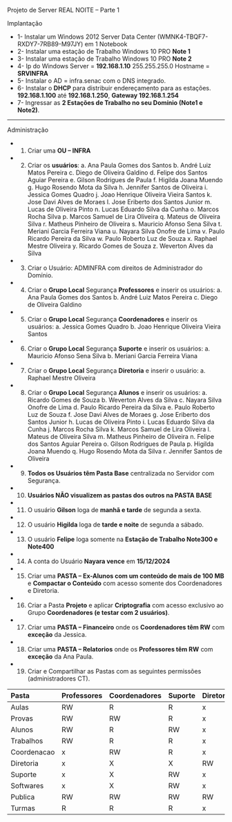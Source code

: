 Projeto de Server REAL NOITE – Parte 1


Implantação

- 1-	Instalar um Windows 2012 Server Data Center (WMNK4-TBQF7-RXDY7-7RB89-M97JY) em 1 Notebook 
- 2-	Instalar uma estação de Trabalho Windows 10 PRO **Note 1**
- 3-	Instalar uma estação de Trabalho Windows 10 PRO **Note 2**
- 4-	Ip do Windows Server = **192.168.1.10** 255.255.255.0 Hostname = **SRVINFRA**
- 5-	Instalar o AD = infra.senac com o DNS integrado.
- 6-	Instalar o **DHCP** para distribuir endereçamento para as estações. **192.168.1.100** até **192.168.1.250**, **Gateway 192.168.1.254**
- 7-	Ingressar as **2 Estações de Trabalho no seu Domínio (Note1 e Note2)**.

---

Administração

- 1)	Criar uma **OU – INFRA**
- 2)	Criar os **usuários**:
a.	Ana Paula Gomes dos Santos
b.	André Luiz Matos Pereira
c.	Diego de Oliveira Galdino
d.	Felipe dos Santos Aguiar Pereira
e.	Gilson Rodrigues de Paula
f.	Higilda Joana Muendo
g.	Hugo Rosendo Mota da Silva
h.	Jennifer Santos de Oliveira
i.	Jessica Gomes Quadro
j.	Joao Henrique Oliveira Vieira Santos
k.	Jose Davi Alves de Moraes
l.	Jose Eriberto dos Santos Junior
m.	Lucas de Oliveira Pinto
n.	Lucas Eduardo Silva da Cunha
o.	Marcos Rocha Silva
p.	Marcos Samuel de Lira Oliveira
q.	Mateus de Oliveira Silva
r.	Matheus Pinheiro de Oliveira
s.	Mauricio Afonso Sena Silva
t.	Meriani Garcia Ferreira Viana
u.	Nayara Silva Onofre de Lima
v.	Paulo Ricardo Pereira da Silva
w.	Paulo Roberto Luz de Souza
x.	Raphael Mestre Oliveira
y.	Ricardo Gomes de Souza
z.	Weverton Alves da Silva
- 3)	Criar o Usuário: ADMINFRA com direitos de Administrador do Domínio.
- 4)	Criar o **Grupo Local** Segurança **Professores** e inserir os usuários: 
a.	Ana Paula Gomes dos Santos
b.	André Luiz Matos Pereira
c.	Diego de Oliveira Galdino
- 5)	Criar o **Grupo Local** Segurança **Coordenadores** e inserir os usuários: 
a.	Jessica Gomes Quadro
b.	Joao Henrique Oliveira Vieira Santos
- 6)	Criar o **Grupo Local** Segurança **Suporte** e inserir os usuários: 
a.	Mauricio Afonso Sena Silva
b.	Meriani Garcia Ferreira Viana
- 7)	Criar o **Grupo Local** Segurança **Diretoria** e inserir o usuário: 
a.	Raphael Mestre Oliveira
- 8)	Criar o **Grupo Local** Segurança **Alunos** e inserir os usuários: 
a.	Ricardo Gomes de Souza
b.	Weverton Alves da Silva
c.	Nayara Silva Onofre de Lima
d.	Paulo Ricardo Pereira da Silva
e.	Paulo Roberto Luz de Souza
f.	Jose Davi Alves de Moraes
g.	Jose Eriberto dos Santos Junior
h.	Lucas de Oliveira Pinto
i.	Lucas Eduardo Silva da Cunha
j.	Marcos Rocha Silva
k.	Marcos Samuel de Lira Oliveira
l.	Mateus de Oliveira Silva
m.	Matheus Pinheiro de Oliveira
n.	Felipe dos Santos Aguiar Pereira
o.	Gilson Rodrigues de Paula
p.	Higilda Joana Muendo
q.	Hugo Rosendo Mota da Silva
r.	Jennifer Santos de Oliveira
- 9)	**Todos os Usuários têm Pasta Base** centralizada no Servidor com Segurança.
- 10)	**Usuários NÃO visualizem as pastas dos outros na PASTA BASE**
- 11)	O usuário **Gilson** loga de **manhã e tarde** de segunda a sexta.
- 12)	O usuário **Higilda** loga de **tarde e noite** de segunda a sábado.
- 13)	O usuário **Felipe** loga somente na **Estação de Trabalho Note300 e Note400**
- 14)	A conta do Usuário **Nayara vence** em **15/12/2024**
- 15)	Criar uma **PASTA – Ex-Alunos com um conteúdo de mais de 100 MB** e **Compactar o Conteúdo** com acesso somente dos Coordenadores e Diretoria.
- 16)	Criar a Pasta **Projeto** e aplicar **Criptografia** com acesso exclusivo ao Grupo **Coordenadores (e testar com 2 usuários)**.  
- 17)	Criar uma **PASTA – Financeiro** onde os **Coordenadores têm RW** com **exceção** da Jessica.
- 18)	Criar uma **PASTA – Relatorios** onde os **Professores têm RW** com **exceção** da Ana Paula.
- 19)	Criar e Compartilhar as Pastas com as seguintes permissões (administradores CT).

|	Pasta	|	Professores	|	Coordenadores	|	Suporte	|	Diretoria	|	Alunos	|
|	:--	|	:--	|	:--	|	:--	|	:--	|	:--	|
|	Aulas	|	RW	|	R	|	R	|	x	|	R	|
|	Provas	|	RW	|	RW	|	R	|	x	|	x	|
|	Alunos	|	RW	|	R	|	RW	|	x	|	RW	|
|	Trabalhos	|	RW	|	R	|	R	|	x	|	RW	|
|	Coordenacao	|	x	|	RW	|	R	|	x	|	x	|
|	Diretoria	|	x	|	X	|	X	|	RW	|	x	|
|	Suporte	|	x	|	X	|	RW	|	x	|	x	|
|	Softwares	|	x	|	X	|	RW	|	x	|	x	|
|	Publica	|	RW	|	RW	|	RW	|	RW	|	RW	|
|	Turmas	|	R	|	R	|	R	|	x	|	RW	|
